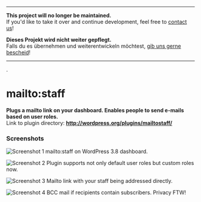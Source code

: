 --------------------------------------------------

**This project will no longer be maintained.**  
If you'd like to take it over and continue development, feel free to [contact us](https://twitter.com/_DECAF)!

**Dieses Projekt wird nicht weiter gepflegt.**  
Falls du es übernehmen und weiterentwickeln möchtest, [gib uns gerne bescheid](https://twitter.com/_DECAF)!

--------------------------------------------------

.  


# mailto:staff

__Plugs a mailto link on your dashboard. Enables people to send e-mails based on user roles.__  
Link to plugin directory: __http://wordpress.org/plugins/mailtostaff/__

### Screenshots

![Screenshot 1](https://raw.github.com/DECAF/wordpress_mailtostaff/assets/screenshot-1.png)
mailto:staff on WordPress 3.8 dashboard.

![Screenshot 2](https://raw.github.com/DECAF/wordpress_mailtostaff/assets/screenshot-2.png)
Plugin supports not only default user roles but custom roles now.

![Screenshot 3](https://raw.github.com/DECAF/wordpress_mailtostaff/assets/screenshot-3.png)
Mailto link with your staff being addressed directly.

![Screenshot 4](https://raw.github.com/DECAF/wordpress_mailtostaff/assets/screenshot-4.png)
BCC mail if recipients contain subscribers. Privacy FTW!